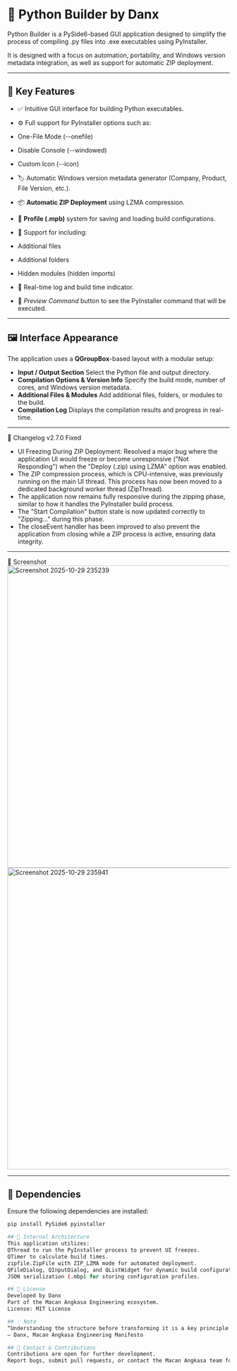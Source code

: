 # 🐍 Python Builder by Danx

Python Builder is a PySide6-based GUI application designed to simplify the process of compiling .py files into .exe executables using PyInstaller.

It is designed with a focus on automation, portability, and Windows version metadata integration, as well as support for automatic ZIP deployment.

---

## 🚀 Key Features

- ✅ Intuitive GUI interface for building Python executables.
- ⚙️ Full support for PyInstaller options such as:
- One-File Mode (--onefile)
- Disable Console (--windowed)
- Custom Icon (--icon)
- 🏷️ Automatic Windows version metadata generator (Company, Product, File Version, etc.).

- 📦 **Automatic ZIP Deployment** using LZMA compression.
- 💾 **Profile (.mpb)** system for saving and loading build configurations.
- 🧩 Support for including:
- Additional files
- Additional folders
- Hidden modules (hidden imports)
- 🧠 Real-time log and build time indicator.
- 🧰 *Preview Command* button to see the PyInstaller command that will be executed.

---

## 🖼️ Interface Appearance
The application uses a **QGroupBox**-based layout with a modular setup:
- **Input / Output Section**
Select the Python file and output directory.
- **Compilation Options & Version Info**
Specify the build mode, number of cores, and Windows version metadata.
- **Additional Files & Modules**
Add additional files, folders, or modules to the build.
- **Compilation Log**
Displays the compilation results and progress in real-time.

---
📝 Changelog v2.7.0
Fixed
- UI Freezing During ZIP Deployment: Resolved a major bug where the application UI would freeze or become unresponsive ("Not Responding") when the "Deploy (.zip) using LZMA" option was enabled.
- The ZIP compression process, which is CPU-intensive, was previously running on the main UI thread. This process has now been moved to a dedicated background worker thread (ZipThread).
- The application now remains fully responsive during the zipping phase, similar to how it handles the PyInstaller build process.
- The "Start Compilation" button state is now updated correctly to "Zipping..." during this phase.
- The closeEvent handler has been improved to also prevent the application from closing while a ZIP process is active, ensuring data integrity.

---

📸 Screenshot
<img width="1016" height="684" alt="Screenshot 2025-10-29 235239" src="https://github.com/user-attachments/assets/66489d6d-9b94-4097-8778-b37ab64213f5" />
<img width="1017" height="683" alt="Screenshot 2025-10-29 235941" src="https://github.com/user-attachments/assets/85a3c02d-1e9c-465f-99db-dcf43fc18b80" />



---

## 🧩 Dependencies

Ensure the following dependencies are installed:

```bash
pip install PySide6 pyinstaller

## 🧠 Internal Architecture
This application utilizes:
QThread to run the PyInstaller process to prevent UI freezes.
QTimer to calculate build times.
zipfile.ZipFile with ZIP_LZMA mode for automated deployment.
QFileDialog, QInputDialog, and QListWidget for dynamic build configuration.
JSON serialization (.mbp) for storing configuration profiles.

## 🧾 License
Developed by Danx
Part of the Macan Angkasa Engineering ecosystem.
License: MIT License

## 💡 Note
“Understanding the structure before transforming it is a key principle in any responsible build process.”
— Danx, Macan Angkasa Engineering Manifesto

## 🔗 Contact & Contributions
Contributions are open for further development.
Report bugs, submit pull requests, or contact the Macan Angkasa team for collaboration.

